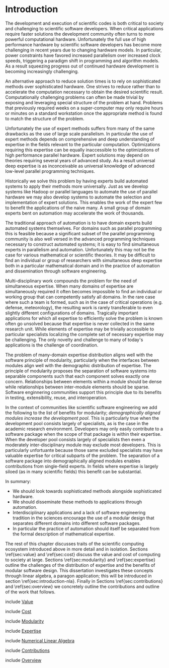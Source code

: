 Introduction
============


The development and execution of scientific codes is both critical to society and challenging to scientific software developers.  When critical applications require faster solutions the development community often turns to more powerful computational hardware.  Unfortunately the full use of high performance hardware by scientific software developers has become more challenging in recent years due to changing hardware models.  In particular, power constraints have favored increased parallelism over increased clock speeds, triggering a paradigm shift in programming and algorithm models.  As a result squeezing progress out of continued hardware development is becoming increasingly challenging.

An alternative approach to reduce solution times is to rely on sophisticated methods over sophisticated hardware.  One strives to reduce rather than to accelerate the computation necessary to obtain the desired scientific result.  Computationally challenging problems can often be made trivial by exposing and leveraging special structure of the problem at hand.  Problems that previously required weeks on a super-computer may only require hours or minutes on a standard workstation once the appropriate method is found to match the structure of the problem.

Unfortunately the use of expert methods suffers from many of the same drawbacks as the use of large scale parallelism.  In particular the use of expert methods depends on comprehensive and deep understanding of expertise in the fields relevant to the particular computation.  Optimizations requiring this expertise can be equally inaccessible to the optimizations of high performance parallel hardware.  Expert solutions may depend on theories requiring several years of advanced study.  As a result universal deep expertise is as inconceivable as universal knowledge of advanced low-level parallel programming techniques.

Historically we solve this problem by having experts build automated systems to apply their methods more universally.  Just as we develop systems like Hadoop or parallel languages to automate the use of parallel hardware we may also develop systems to automate the selection and implementation of expert solutions.  This enables the work of the expert few to benefit the applications of the naive many.  A small group of domain experts bent on automation may accelerate the work of thousands.

The traditional approach of automation is to have domain experts build automated systems themselves.  For domains such as parallel programming this is feasible because a significant subset of the parallel programming community is also well versed in the advanced programming techniques necessary to construct automated systems; it is easy to find simultaneous experts in parallelism and automation.  Unfortunately this may not be the case for various mathematical or scientific theories.  It may be difficult to find an individual or group of researchers with simultaneous deep expertise both in a particular mathematical domain and in the practice of automation and dissemination through software engineering.

Multi-disciplinary work compounds the problem for the need of simultaneous expertise.  When many domains of expertise are simultaneously required it often becomes impossible to find an individual or working group that can competently satisfy all domains.  In the rare case where such a team is formed, such as in the case of critical operations (e.g. defense, meteorology), the resulting work is rarely transferable to even slightly different configurations of domains.  Tragically important applications for which all expertise to efficiently solve the problem is known often go unsolved because that expertise is never collected in the same research unit.  While elements of expertise may be trivially accessible to particular specialists localizing the complete set of necessary expertise may be challenging.  The only novelty and challenge to many of today's applications is the challenge of coordination.

The problem of many-domain expertise distribution aligns well with the software principle of modularity, particularly when the interfaces between modules align well with the demographic distribution of expertise.  The principle of modularity proposes the separation of software systems into separable components such that each component solves exactly one concern.  Relationships between elements within a module should be dense while relationships between inter-module elements should be sparse.  Software enginnering communities support this principle due to its benefits in testing, extensibility, reuse, and interoperation.  

In the context of communities like scientific software engineering we add the following to the list of benefits for modularity; *demographically aligned modules increase the development pool*.  This is particularly true when the development pool consists largely of specialists, as is the case in the academic research environment.  Developers may only easily contribute to a software package when the scope of that package is within their expertise.  When the developer pool consists largely of specialists then even a moderately inter-disciplinary module may exclude most developers.  This is particularly unfortuante because those same excluded specialists may have valuable expertise for critical subparts of the problem.  The separation of a software package into demographically aligned modules enables contributions from single-field experts.  In fields where expertise is largely siloed (as in many scientific fields) this benefit can be substantial.


In summary: 

*   We should look towards sophisticated methods alongside sophisticated hardware.
*   We should disseminate these methods to applications through automation.
*   Interdisciplinary applications and a lack of software engineering tradition in the sciences encourage the use of a modular design that separates different domains into different software packages.
*   In particular the practice of automation should itself be separated from the formal description of mathematical expertise.

The rest of this chapter discusses traits of the scientific computing ecosystem introduced above in more detail and in isolation.  Sections \ref{sec:value} and \ref{sec:cost} discuss the value and cost of computing to society at large.  Sections \ref{sec:modularity} and \ref{sec:expertise} outline the challenges of the distribution of expertise and the benefits of modular software design.  This dissertation investigates these concepts through linear algebra, a paragon application; this will be introduced in section \ref{sec:introduction-nla}.  Finally in Sections \ref{sec:contributions} and \ref{sec:overview} we concretely outline the contributions and outline of the work that follows.

include [Value](value.md)

include [Cost](cost.md)

include [Modularity](modularity.md)

include [Expertise](expertise.md)

include [Numerical Linear Algebra](introduction-nla.md)

include [Contributions](contributions.md)

include [Overview](overview.md)
